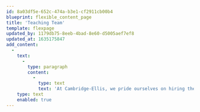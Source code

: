 ```yaml
---
id: 8a03df5e-652c-474a-b3e1-cf2911cb00b4
blueprint: flexible_content_page
title: 'Teaching Team'
template: flexpage
updated_by: 1179db75-8eeb-4bad-8e60-d5005aef7ef8
updated_at: 1635175847
add_content:
  -
    text:
      -
        type: paragraph
        content:
          -
            type: text
            text: 'At Cambridge-Ellis, we pride ourselves on hiring the most skilled and passionate teachers with a diverse range of backgrounds, educations, and perspectives.'
    type: text
    enabled: true
---
```

